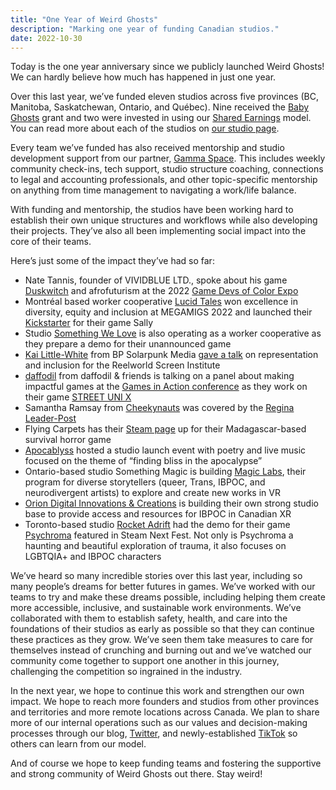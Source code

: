 ```yaml
---
title: "One Year of Weird Ghosts"
description: "Marking one year of funding Canadian studios."
date: 2022-10-30
---
```


Today is the one year anniversary since we publicly launched Weird Ghosts! We can hardly believe how much has happened in just one year.

Over this last year, we’ve funded eleven studios across five provinces (BC, Manitoba, Saskatchewan, Ontario, and Québec). Nine received the [Baby Ghosts](https://weirdghosts.ca/baby-ghosts) grant and two were invested in using our [Shared Earnings](https://weirdghosts.ca/blog/how-we-make-investments/) model. You can read more about each of the studios on [our studio page](https://weirdghosts.ca/studios/).

Every team we’ve funded has also received mentorship and studio development support from our partner, [Gamma Space](https://www.gammaspace.ca/). This includes weekly community check-ins, tech support, studio structure coaching, connections to legal and accounting professionals, and other topic-specific mentorship on anything from time management to navigating a work/life balance.

With funding and mentorship, the studios have been working hard to establish their own unique structures and workflows while also developing their projects. They’ve also all been implementing social impact into the core of their teams. 

Here’s just some of the impact they’ve had so far:

-   Nate Tannis, founder of VIVIDBLUE LTD., spoke about his game [Duskwitch](https://store.steampowered.com/app/1624000/Duskwitch_Heroic_Soul/) and afrofuturism at the 2022 [Game Devs of Color Expo](https://www.gamedevsofcolorexpo.com/)
-   Montréal based worker cooperative [Lucid Tales](https://www.lucid-tales.com/) won excellence in diversity, equity and inclusion at MEGAMIGS 2022 and launched their [Kickstarter](https://pxl.to/sally-kickstarter) for their game Sally
-   Studio [Something We Love](https://somethingwe.love/) is also operating as a worker cooperative as they prepare a demo for their unannounced game
-   [Kai Little-White](https://twitter.com/DamaliKaiBP) from BP Solarpunk Media [gave a talk](https://www.youtube.com/watch?v=3BvWKVep_fQ&ab_channel=ReelworldScreenInstitute) on representation and inclusion for the Reelworld Screen Institute
-   [daffodil](https://daffodil.itch.io/) from daffodil & friends is talking on a panel about making impactful games at the [Games in Action conference](https://gamesinaction.squarespace.com/keynotes-panels) as they work on their game [STREET UNI X](https://daffodil.itch.io/street-uni-x)
-   Samantha Ramsay from [Cheekynauts](https://www.cheekynauts.com/) was covered by the [Regina Leader-Post](https://leaderpost.com/news/saskatchewan/regina-video-game-studio-lands-20000-development-grant)
-   Flying Carpets has their [Steam page](https://store.steampowered.com/app/1840280/Hiboka/) up for their Madagascar-based survival horror game
-   [Apocablyss](https://www.apocablyss.com/) hosted a studio launch event with poetry and live music focused on the theme of “finding bliss in the apocalypse” 
-   Ontario-based studio Something Magic is building [Magic Labs](https://www.somethingmagic.ca/magic-labs), their program for diverse storytellers (queer, Trans, IBPOC, and neurodivergent artists) to explore and create new works in VR
-   [Orion Digital Innovations & Creations](https://www.oriondigitalinc.com/) is building their own strong studio base to provide access and resources for IBPOC in Canadian XR    
-   Toronto-based studio [Rocket Adrift](https://rocketadrift.com/) had the demo for their game [Psychroma](https://store.steampowered.com/app/1879950/Psychroma/) featured in Steam Next Fest. Not only is Psychroma a haunting and beautiful exploration of trauma, it also focuses on LGBTQIA+ and IBPOC characters

We’ve heard so many incredible stories over this last year, including so many people’s dreams for better futures in games. We’ve worked with our teams to try and make these dreams possible, including helping them create more accessible, inclusive, and sustainable work environments. We’ve collaborated with them to establish safety, health, and care into the foundations of their studios as early as possible so that they can continue these practices as they grow. We’ve seen them take measures to care for themselves instead of crunching and burning out and we’ve watched our community come together to support one another in this journey, challenging the competition so ingrained in the industry.

In the next year, we hope to continue this work and strengthen our own impact. We hope to reach more founders and studios from other provinces and territories and more remote locations across Canada. We plan to share more of our internal operations such as our values and decision-making processes through our blog, [Twitter](https://twitter.com/weird_ghosts), and newly-established [TikTok](https://www.tiktok.com/@weird__ghosts) so others can learn from our model.

And of course we hope to keep funding teams and fostering the supportive and strong community of Weird Ghosts out there. Stay weird!
